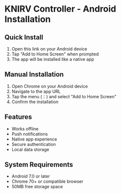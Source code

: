 # KNIRV Controller - Android Installation

## Quick Install
1. Open this link on your Android device
2. Tap "Add to Home Screen" when prompted
3. The app will be installed like a native app

## Manual Installation
1. Open Chrome on your Android device
2. Navigate to the app URL
3. Tap the menu (⋮) and select "Add to Home Screen"
4. Confirm the installation

## Features
- Works offline
- Push notifications
- Native app experience
- Secure authentication
- Local data storage

## System Requirements
- Android 7.0 or later
- Chrome 70+ or compatible browser
- 50MB free storage space